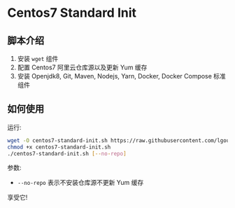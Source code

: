 # Centos7 Standard Init

## 脚本介绍

1. 安装 `wget` 组件
2. 配置 Centos7 阿里云仓库源以及更新 Yum 缓存
3. 安装 Openjdk8, Git, Maven, Nodejs, Yarn, Docker, Docker Compose 标准组件

## 如何使用

运行:

```bash
wget -O centos7-standard-init.sh https://raw.githubusercontent.com/lgou2w/l2scripts/master/centos7-standard-init/run.sh
chmod +x centos7-standard-init.sh
./centos7-standard-init.sh [--no-repo]
```

参数:

- `--no-repo` 表示不安装仓库源不更新 Yum 缓存

享受它!
